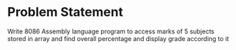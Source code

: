# Problem Statement
Write 8086 Assembly language program to access marks of 5 subjects stored in array and find overall percentage and display grade according to it
